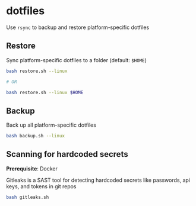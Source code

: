 # dotfiles

Use `rsync` to backup and restore platform-specific dotfiles

## Restore
Sync platform-specific dotfiles to a folder (default: `$HOME`)

```bash
bash restore.sh --linux

# OR

bash restore.sh --linux $HOME
```

## Backup
Back up all platform-specific dotfiles

```bash
bash backup.sh --linux
```

## Scanning for hardcoded secrets
**Prerequisite**: Docker

Gitleaks is a SAST tool for detecting hardcoded secrets like passwords, api keys, and tokens in git repos

```bash
bash gitleaks.sh
```

